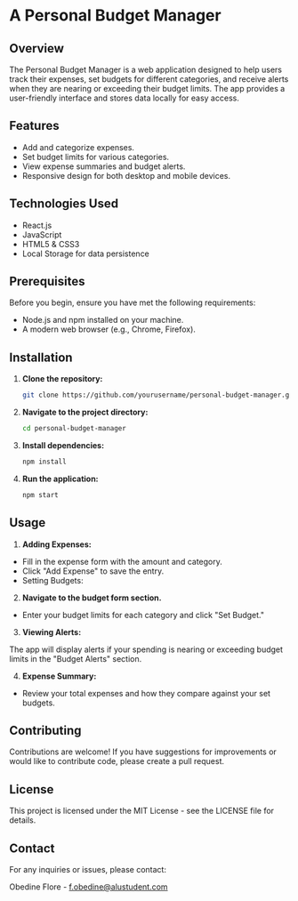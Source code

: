 # A Personal Budget Manager

## Overview
The Personal Budget Manager is a web application designed to help users track their expenses, set budgets for different categories, and receive alerts when they are nearing or exceeding their budget limits. The app provides a user-friendly interface and stores data locally for easy access.

## Features
- Add and categorize expenses.
- Set budget limits for various categories.
- View expense summaries and budget alerts.
- Responsive design for both desktop and mobile devices.

## Technologies Used
- React.js
- JavaScript
- HTML5 & CSS3
- Local Storage for data persistence

## Prerequisites
Before you begin, ensure you have met the following requirements:
- Node.js and npm installed on your machine.
- A modern web browser (e.g., Chrome, Firefox).

## Installation

1. **Clone the repository:**
   ```bash
   git clone https://github.com/yourusername/personal-budget-manager.git

2. **Navigate to the project directory:**
    ```bash
    cd personal-budget-manager

3. **Install dependencies:**
    ```bash
    npm install

4. **Run the application:**
    ```bash
    npm start

## Usage

1. **Adding Expenses:**

- Fill in the expense form with the amount and category.
- Click "Add Expense" to save the entry.
- Setting Budgets:

2. **Navigate to the budget form section.**
- Enter your budget limits for each category and click "Set Budget."

3. **Viewing Alerts:**

The app will display alerts if your spending is nearing or exceeding budget limits in the "Budget Alerts" section.

4. **Expense Summary:**

- Review your total expenses and how they compare against your set budgets.

## Contributing
Contributions are welcome! If you have suggestions for improvements or would like to contribute code, please create a pull request.

## License
This project is licensed under the MIT License - see the LICENSE file for details.

## Contact
For any inquiries or issues, please contact:

Obedine Flore - f.obedine@alustudent.com
